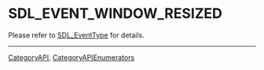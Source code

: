 # SDL_EVENT_WINDOW_RESIZED

Please refer to [SDL_EventType](SDL_EventType) for details.

----
[CategoryAPI](CategoryAPI), [CategoryAPIEnumerators](CategoryAPIEnumerators)

